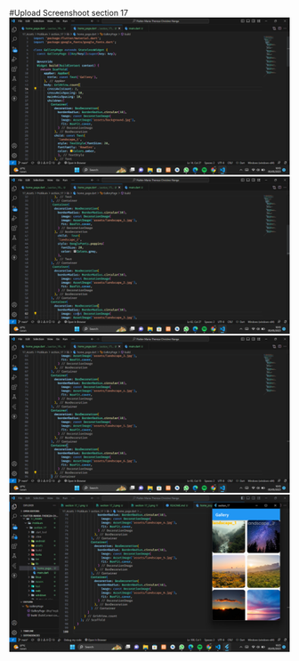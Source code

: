 #Upload Screenshoot section 17
![upload_tugas_section_17](section%2017_1.png)
![upload_tugas_section_17](section%2017_2.png)
![upload_tugas_section_17](section%2017_3.png)
![upload_tugas_section_17](section%2017_4.png)